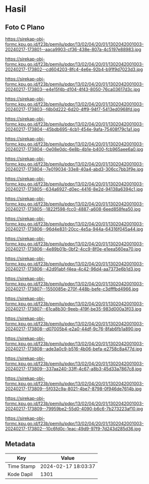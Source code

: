 # Hasil

## Foto C Plano

https://sirekap-obj-formc.kpu.go.id/f23b/pemilu/pdpr/13/02/04/20/01/1302042001003-20240217-173801--aaca9903-cf36-438e-807a-4c5197e88983.jpg

https://sirekap-obj-formc.kpu.go.id/f23b/pemilu/pdpr/13/02/04/20/01/1302042001003-20240217-173802--cd604203-8fc4-4e6e-92b4-b91f9d7023d3.jpg

https://sirekap-obj-formc.kpu.go.id/f23b/pemilu/pdpr/13/02/04/20/01/1302042001003-20240217-173803--e4e15f4b-d104-4f43-8050-76ca03617d3c.jpg

https://sirekap-obj-formc.kpu.go.id/f23b/pemilu/pdpr/13/02/04/20/01/1302042001003-20240217-173803--f4b0d222-6d20-4ff9-94f7-5413ed0968fd.jpg

https://sirekap-obj-formc.kpu.go.id/f23b/pemilu/pdpr/13/02/04/20/01/1302042001003-20240217-173804--45bdb695-4cb1-454e-9afa-75408f79c1a1.jpg

https://sirekap-obj-formc.kpu.go.id/f23b/pemilu/pdpr/13/02/04/20/01/1302042001003-20240217-173804--0e08e0dc-6e8b-4b1e-b400-fcb965aee6a0.jpg

https://sirekap-obj-formc.kpu.go.id/f23b/pemilu/pdpr/13/02/04/20/01/1302042001003-20240217-173804--7e019034-33e8-40a4-abd3-306cc7bb3f9e.jpg

https://sirekap-obj-formc.kpu.go.id/f23b/pemilu/pdpr/13/02/04/20/01/1302042001003-20240217-173805--634a6927-d0ec-4416-8e2d-94138a6394c1.jpg

https://sirekap-obj-formc.kpu.go.id/f23b/pemilu/pdpr/13/02/04/20/01/1302042001003-20240217-173805--1822f598-fcc0-4887-a608-6eed858fea50.jpg

https://sirekap-obj-formc.kpu.go.id/f23b/pemilu/pdpr/13/02/04/20/01/1302042001003-20240217-173806--96d4e831-20cc-4e5a-944a-64316f045a44.jpg

https://sirekap-obj-formc.kpu.go.id/f23b/pemilu/pdpr/13/02/04/20/01/1302042001003-20240217-173806--4e89b01b-0bf2-4cc9-8f0e-e1eea560ea70.jpg

https://sirekap-obj-formc.kpu.go.id/f23b/pemilu/pdpr/13/02/04/20/01/1302042001003-20240217-173806--42d91abf-f4ea-4c42-96d4-aa7373e6b1d3.jpg

https://sirekap-obj-formc.kpu.go.id/f23b/pemilu/pdpr/13/02/04/20/01/1302042001003-20240217-173807--1550085e-270f-448b-befe-c3dfffbd4966.jpg

https://sirekap-obj-formc.kpu.go.id/f23b/pemilu/pdpr/13/02/04/20/01/1302042001003-20240217-173807--61ca8b30-9eeb-419f-be35-983d000a3f03.jpg

https://sirekap-obj-formc.kpu.go.id/f23b/pemilu/pdpr/13/02/04/20/01/1302042001003-20240217-173808--d07005b4-e2a0-44df-9c76-8fab6fb1a890.jpg

https://sirekap-obj-formc.kpu.go.id/f23b/pemilu/pdpr/13/02/04/20/01/1302042001003-20240217-173808--ade3a0c9-b516-4b06-befa-e2758c8a477d.jpg

https://sirekap-obj-formc.kpu.go.id/f23b/pemilu/pdpr/13/02/04/20/01/1302042001003-20240217-173809--337aa240-33ff-4c67-a8b3-45d33a7867c8.jpg

https://sirekap-obj-formc.kpu.go.id/f23b/pemilu/pdpr/13/02/04/20/01/1302042001003-20240217-173809--5f032c9a-8021-4be7-8798-0f946de7614b.jpg

https://sirekap-obj-formc.kpu.go.id/f23b/pemilu/pdpr/13/02/04/20/01/1302042001003-20240217-173809--79959be2-55d0-4090-b6c6-7b273223af10.jpg

https://sirekap-obj-formc.kpu.go.id/f23b/pemilu/pdpr/13/02/04/20/01/1302042001003-20240217-173802--10c6fd0c-1eac-49d9-97f9-7d243d285d36.jpg


## Metadata

| Key        | Value               |
| ---------- | ------------------- |
| Time Stamp | 2024-02-17 18:03:37 |
| Kode Dapil | 1301                |




